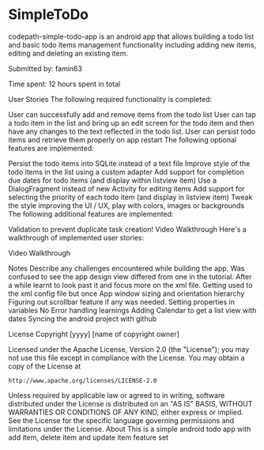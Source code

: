 # SimpleToDo
codepath-simple-todo-app is an android app that allows building a todo list and basic todo items management functionality including adding new items, editing and deleting an existing item.

Submitted by: famin63

Time spent: 12 hours spent in total

User Stories
The following required functionality is completed:

 User can successfully add and remove items from the todo list
 User can tap a todo item in the list and bring up an edit screen for the todo item and then have any changes to the text reflected in the todo list.
 User can persist todo items and retrieve them properly on app restart
The following optional features are implemented:

 Persist the todo items into SQLite instead of a text file
 Improve style of the todo items in the list using a custom adapter
 Add support for completion due dates for todo items (and display within listview item)
 Use a DialogFragment instead of new Activity for editing items
 Add support for selecting the priority of each todo item (and display in listview item)
 Tweak the style improving the UI / UX, play with colors, images or backgrounds
The following additional features are implemented:

 Validation to prevent duplicate task creation!
Video Walkthrough
Here's a walkthrough of implemented user stories:

Video Walkthrough

Notes
Describe any challenges encountered while building the app. Was confused to see the app design view differed from one in the tutorial. After a while learnt to look past it and focus more on the xml file. Getting used to the xml config file but once App window sizing and orientation hierarchy Figuring out scrollbar feature if any was needed. Setting properties in variables No Error handling learnings Adding Calendar to get a list view with dates Syncing the android project with github

License
Copyright [yyyy] [name of copyright owner]

Licensed under the Apache License, Version 2.0 (the "License");
you may not use this file except in compliance with the License.
You may obtain a copy of the License at

    http://www.apache.org/licenses/LICENSE-2.0

Unless required by applicable law or agreed to in writing, software
distributed under the License is distributed on an "AS IS" BASIS,
WITHOUT WARRANTIES OR CONDITIONS OF ANY KIND, either express or implied.
See the License for the specific language governing permissions and
limitations under the License.
About
This is a simple android todo app with add item, delete item and update item feature set
